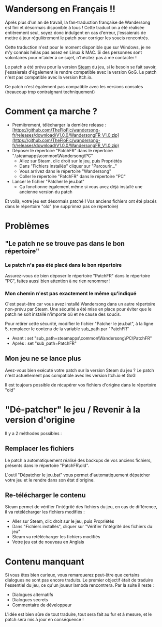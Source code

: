 # Wandersong en Français !!
Après plus d'un an de travail, la fan-traduction française de Wandersong est fini et désormais disponible à tous ! Cette traduction a été réalisée entièrement seul, soyez donc indulgent en cas d'erreur, j'essaierais de mettre à jour régulièrement le patch pour corriger les soucis rencontrés.

Cette traduction n'est pour le moment disponible que sur Windows, je ne m'y connais hélas pas assez en Linux & MAC. Si des personnes sont volontaires pour m'aider à ce sujet, n'hésitez pas à me contacter ! 

Le patch a été prévu pour la version [Steam](https://store.steampowered.com/app/530320/Wandersong/) du jeu, si le besoin se fait savoir, j'essaierais d'également le rendre compatible avec la version GoG. Le patch n'est pas compatible avec la version Itch.io.

Ce patch n'est également pas compatible avec les versions consoles (beaucoup trop contraignant techniquement)

# Comment ça marche ?
- Premièrement, télécharger la dernière release : [https://github.com/TheFloFic/wandersong-fr/releases/download/V1.0.0/WandersongFR_V1.0.zip](https://github.com/TheFloFic/wandersong-fr/releases/download/V1.0.0/WandersongFR_V1.0.zip)
- Déposer le répertoire "PatchFR" dans le répertoire ".\steamapps\common\Wandersong\PC"
  - Allez sur Steam, clic droit sur le jeu, puis Propriétés
  - Dans "Fichiers installés" cliquer sur "Parcourir..."
  - Vous arrivez dans le répertoire "Wandersong"
  - Coller le répertoire "PatchFR" dans le répertoire "PC"
- Lancer le fichier "Patcher le jeu.bat"
  - Ça fonctionne également même si vous avez déjà installé une ancienne version du patch

Et voilà, votre jeu est désormais patché ! Vos anciens fichiers ont été placés dans le répertoire "old" (ne supprimez pas ce répertoire)

# Problèmes
## "Le patch ne se trouve pas dans le bon répertoire"
### Le patch n'a pas été placé dans le bon répertoire
Assurez-vous de bien déposer le répertoire "PatchFR" dans le répertoire "PC", faites aussi bien attention à ne rien renommer !
### Mon chemin n'est pas exactement le même qu'indiqué
C'est peut-être car vous avez installé Wandersong dans un autre répertoire non-prévu par Steam. Une sécurité a été mise en place pour éviter que le patch ne soit installé n'importe où et ne cause des soucis.

Pour retirer cette sécurité, modifier le fichier "Patcher le jeu.bat", à la ligne 5, remplacer le contenu de la variable sub_path par "PatchFR"
* Avant : set "sub_path=steamapps\common\Wandersong\PC\PatchFR"
* Après : set "sub_path=PatchFR"
## Mon jeu ne se lance plus
Avez-vous bien exécuté votre patch sur la version Steam du jeu ? Le patch n'est actuellement pas compatible avec les version Itch.io et GoG

Il est toujours possible de récupérer vos fichiers d'origine dans le répertoire "old"
# "Dé-patcher" le jeu / Revenir à la version d'origine
Il y a 2 méthodes possibles :
## Remplacer les fichiers
Le patch a automatiquement réalisé des backups de vos anciens fichiers, présents dans le répertoire "PatchFR\old".

L'outil "Dépatcher le jeu.bat" vous permet d'automatiquement dépatcher votre jeu et le rendre dans son état d'origine.

## Re-télécharger le contenu
Steam permet de vérifier l'intégrité des fichiers du jeu, en cas de différence, il va retélécharger les fichiers modifiés :
* Aller sur Steam, clic droit sur le jeu, puis Propriétés
* Dans "Fichiers installés", cliquer sur "Vérifier l'intégrité des fichiers du jeu"
* Steam va retélécharger les fichiers modifiés
* Votre jeu est de nouveau en Anglais

# Contenu manquant
Si vous êtes bien curieux, vous remarquerez peut-être que certains dialogues ne sont pas encore traduits. Le premier objectif était de traduire l'essentiel du jeu, ce qu'un joueur lambda rencontrera. Par la suite il reste :
* Dialogues alternatifs
* Dialogues secrets
* Commentaire de développeur

L'idée est bien sûre de tout traduire, tout sera fait au fur et à mesure, et le patch sera mis à jour en conséquence !
